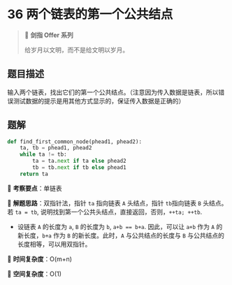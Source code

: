 # 36 两个链表的第一个公共结点

> 🌟 **剑指 Offer 系列**
>
> 给岁月以文明，而不是给文明以岁月。

## 题目描述

输入两个链表，找出它们的第一个公共结点。（注意因为传入数据是链表，所以错误测试数据的提示是用其他方式显示的，保证传入数据是正确的）

## 题解

```python
def find_first_common_node(phead1, phead2):
    ta, tb = phead1, phead2
    while ta != tb:
        ta = ta.next if ta else phead2
        tb = tb.next if tb else phead1
    return ta
```

🍥 **考察要点**：单链表

🍬 **解题思路**：双指针法，指针 `ta` 指向链表 `A` 头结点，指针 `tb`指向链表 `B` 头结点。若 `ta = tb`, 说明找到第一个公共头结点，直接返回，否则，`++ta; ++tb`.

- 设链表 `A` 的长度为 `a`, `B` 的长度为 `b`, `a+b == b+a`. 因此，可以让 `a+b` 作为 `A` 的新长度，`b+a` 作为 `B` 的新长度。此时，`A` 与公共结点的长度与 `B` 与公共结点的长度相等，可以用双指针。

🍉 **时间复杂度**：O(m+n)

🍭 **空间复杂度**：O(1)
